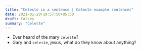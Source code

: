 ```yaml
---
title: "Celeste in a sentence | Celeste example sentences"
date: 2021-01-20T19:57:50+05:30
draft: falses
summary: "Celeste"
---
```

- Ever heard of the mary `celeste`?
- Gary and `celeste`, jesus, what do they know about anything?
                 
